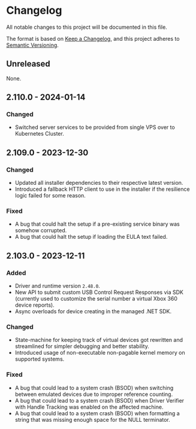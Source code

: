 # Changelog

All notable changes to this project will be documented in this file.

The format is based on [Keep a Changelog](https://keepachangelog.com/en/1.0.0/),
and this project adheres to [Semantic Versioning](https://semver.org/spec/v2.0.0.html).

## Unreleased

None.

## 2.110.0 - 2024-01-14

### Changed

- Switched server services to be provided from single VPS over to Kubernetes Cluster.

## 2.109.0 - 2023-12-30

### Changed

- Updated all installer dependencies to their respective latest version.
- Introduced a fallback HTTP client to use in the installer if the resilience logic failed for some reason.

### Fixed

- A bug that could halt the setup if a pre-existing service binary was somehow corrupted.
- A bug that could halt the setup if loading the EULA text failed.

## 2.103.0 - 2023-12-11

### Added

- Driver and runtime version `2.48.0`.
- New API to submit custom USB Control Request Responses via SDK (currently used to customize the serial number a virtual Xbox 360 device reports).
- Async overloads for device creating in the managed .NET SDK.

### Changed

- State-machine for keeping track of virtual devices got rewritten and streamlined for simpler debugging and better stability.
- Introduced usage of non-executable non-pagable kernel memory on supported systems.

### Fixed

- A bug that could lead to a system crash (BSOD) when switching between emulated devices due to improper reference counting.
- A bug that could lead to a system crash (BSOD) when Driver Verifier with Handle Tracking was enabled on the affected machine.
- A bug that could lead to a system crash (BSOD) when formatting a string that was missing enough space for the NULL terminator.
